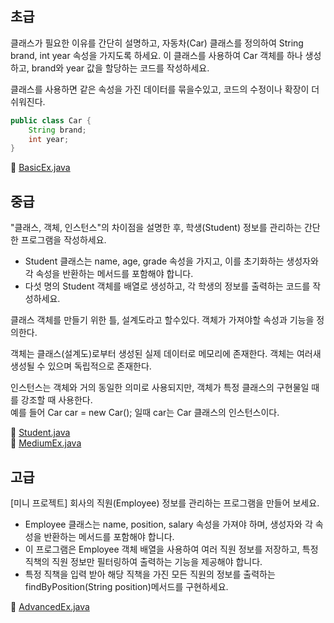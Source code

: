 ## 초급

클래스가 필요한 이유를 간단히 설명하고, 자동차(Car) 클래스를 정의하여 String brand, int year 속성을 가지도록 하세요. 이 클래스를 사용하여 Car 객체를 하나 생성하고, brand와 year
값을 할당하는 코드를 작성하세요.

클래스를 사용하면 같은 속성을 가진 데이터를 묶을수있고, 코드의 수정이나 확장이 더 쉬워진다.

```java
public class Car {
    String brand;
    int year;
}
```

📎 [BasicEx.java](./BasicEx.java)

## 중급

"클래스, 객체, 인스턴스"의 차이점을 설명한 후, 학생(Student) 정보를 관리하는 간단한 프로그램을 작성하세요.

- Student 클래스는 name, age, grade 속성을 가지고, 이를 초기화하는 생성자와 각 속성을 반환하는 메서드를 포함해야 합니다.
- 다섯 명의 Student 객체를 배열로 생성하고, 각 학생의 정보를 출력하는 코드를 작성하세요.

클래스 객체를 만들기 위한 틀, 설계도라고 할수있다. 객체가 가져야할 속성과 기능을 정의한다.  

객체는 클래스(설계도)로부터 생성된 실제 데이터로 메모리에 존재한다. 객체는 여러새 생성될 수 있으며 독립적으로 존재한다.  

인스턴스는 객체와 거의 동일한 의미로 사용되지만, 객체가 특정 클래스의 구현물일 때를 강조할 때 사용한다.  
예를 들어 Car car = new Car(); 일때 car는 Car 클래스의 인스턴스이다.

📎 [Student.java](./Student.java)  
📎 [MediumEx.java](./MediumEx.java)

## 고급

[미니 프로젝트] 회사의 직원(Employee) 정보를 관리하는 프로그램을 만들어 보세요.

- Employee 클래스는 name, position, salary 속성을 가져야 하며, 생성자와 각 속성을 반환하는 메서드를 포함해야 합니다.
- 이 프로그램은 Employee 객체 배열을 사용하여 여러 직원 정보를 저장하고, 특정 직책의 직원 정보만 필터링하여 출력하는 기능을 제공해야 합니다.
- 특정 직책을 입력 받아 해당 직책을 가진 모든 직원의 정보를 출력하는 findByPosition(String position)메서드를 구현하세요.

📎 [AdvancedEx.java](./AdvancedEx.java)